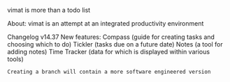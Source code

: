 vimat
is
more than
a
todo list

About:
vimat is an attempt at an integrated productivity environment

Changelog
v14.37
    New features:
        Compass (guide for creating tasks and choosing which to do)
        Tickler (tasks due on a future date)
        Notes (a tool for adding notes)
        Time Tracker (data for which is displayed within various tools)
        
    Creating a branch will contain a more software engineered version